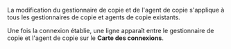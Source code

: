La modification du gestionnaire de copie et de l'agent de copie s'applique à tous les gestionnaires de copie et agents de copie existants.

Une fois la connexion établie, une ligne apparaît entre le gestionnaire de copie et l'agent de copie sur le **Carte des connexions**.

